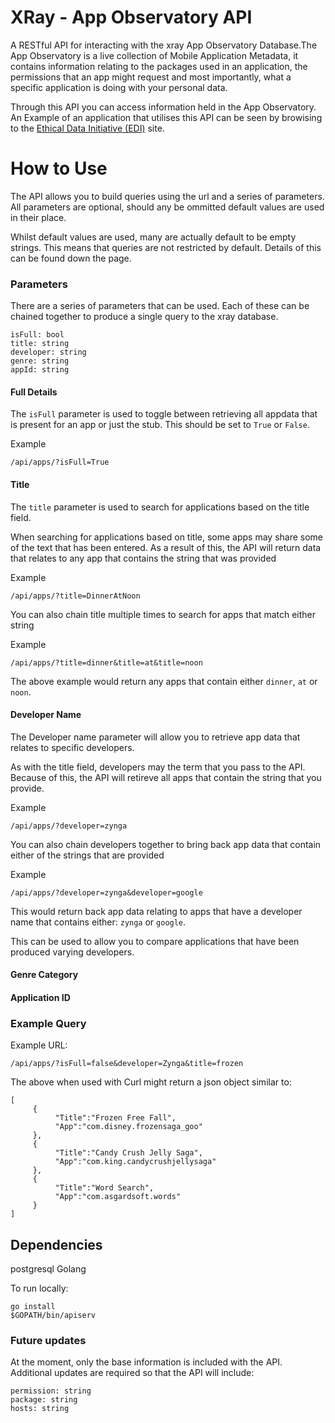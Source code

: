 # XRay - App Observatory API

A RESTful API for interacting with the xray App Observatory Database.The App Observatory is a live collection of Mobile Application Metadata, it contains information relating to the packages used in an application, the permissions that an app might request and most importantly, what a specific application is doing with your personal data.

Through this API you can access information held in the App Observatory. An Example of an application that utilises this API can be seen by browising to the [Ethical Data Initiative (EDI)](https://edi.sociam.org) site.

# How to Use
The API allows you to build queries using the url and a series of parameters. All parameters are optional, should any be ommitted default values are used in their place.

Whilst default values are used, many are actually default to be empty strings. This means that queries are not restricted by default. Details of this can be found down the page.

### Parameters
There are a series of parameters that can be used. Each of these can be chained together to produce a single query to the xray database.

```
isFull: bool
title: string
developer: string
genre: string
appId: string
```
#### Full Details
The ``` isFull ``` parameter is used to toggle between retrieving all appdata that is present for an app or just the stub. This should be set to ``` True ``` or ``` False ```.

Example
```
/api/apps/?isFull=True
```

#### Title
The ``` title ``` parameter is used to search for applications based on the title field.

When searching for applications based on title, some apps may share some of the text that has been entered. As a result of this, the API will return data that relates to any app that contains the string that was provided

Example
```
/api/apps/?title=DinnerAtNoon
```

You can also chain title multiple times to search for apps that match either string

Example
```
/api/apps/?title=dinner&title=at&title=noon
```

The above example would return any apps that contain either ``` dinner ```, ``` at ``` or ``` noon ```.


#### Developer Name

The Developer name parameter will allow you to retrieve app data that relates to specific developers.

As with the title field, developers may the term that you pass to the API. Because of this, the API will retireve all apps that contain the string that you provide.

Example
```
/api/apps/?developer=zynga
```

You can also chain developers together to bring back app data that contain either of the strings that are provided

Example
```
/api/apps/?developer=zynga&developer=google
```

This would return back app data relating to apps that have a developer name that contains either: ```zynga``` or ```google```.

This can be used to allow you to compare applications that have been produced varying developers.


#### Genre Category

#### Application ID


### Example Query

Example URL:
```
/api/apps/?isFull=false&developer=Zynga&title=frozen
```

The above when used with Curl might return a json object similar to:
```
[
     {
          "Title":"Frozen Free Fall",
          "App":"com.disney.frozensaga_goo"
     },
     {
          "Title":"Candy Crush Jelly Saga",
          "App":"com.king.candycrushjellysaga"
     },
     {
          "Title":"Word Search",
          "App":"com.asgardsoft.words"
     }
]
```

## Dependencies
postgresql
Golang

To run locally:

```
go install 
$GOPATH/bin/apiserv
```


### Future updates 
At the moment, only the base information is included with the API. 
Additional updates are required so that the API will include:
```
permission: string
package: string
hosts: string
```
